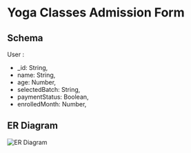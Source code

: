 # Yoga Classes Admission Form

## Schema

User : 
- _id: String,
- name: String,
- age: Number,
- selectedBatch: String,
- paymentStatus: Boolean,
- enrolledMonth: Number,

## ER Diagram
![ER Diagram](./ER.png)